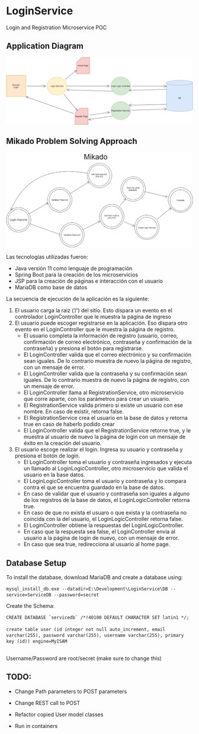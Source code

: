 # LoginService
Login and Registration Microservice POC

## Application Diagram

![Application Diagram](Diagrama.png "Application Diagram")

## Mikado Problem Solving Approach

![Application Diagram](Mikado.png "Application Diagram")

Las tecnologías utilizadas fueron:
- Java versión 11 como lenguaje de programación
- Spring Boot para la creación de los microservicios
- JSP para la creación de páginas e interacción con el usuario
- MariaDB como base de datos

La secuencia de ejecución de la aplicación es la siguiente:

1. El usuario carga la raiz (‘/’) del sitio. Esto dispara un evento en el controlador LoginController que le muestra la página de ingreso
2. El usuario puede escoger registrarse en la aplicación. Eso dispara otro evento en el LoginController que le muestra la página de registro. 
    - El usuario completa la información de registro (usuario, correo, confirmación de correo electrónico, contraseña y confirmación de la contraseña) y presiona el botón para registrarse.
    - El LoginController valida que el correo electrónico y su confirmación sean iguales. De lo contrario muestra de nuevo la página de registro, con un mensaje de error.
    - El LoginController valida que la contraseña y su confirmación sean iguales. De lo contrario muestra de nuevo la página de registro, con un mensaje de error.
    - El LoginController llama al RegistrationService, otro microservicio que corre aparte, con los parámetros para crear un usuario.
    - El RegistrationService valida primero si existe un usuario con ese nombre. En caso de existir, retorna false.
    - El RegistrationService crea el usuario en la base de datos y retorna true en caso de haberlo podido crear
    - El LoginController valida que el RegistrationService retorne true, y le muestra al usuario de nuevo la página de login con un mensaje de éxito en la creación del usuario.
3. El usuario escoge realizar el login. Ingresa su usuario y contraseña y presiona el botón de login.
    - El LoginController toma el usuario y contraseña ingresados y ejecuta un llamado al LoginLogicController, otro microservicio que valida el usuario en la base datos.
    - El LoginLogicController toma el usuario y contraseña y lo compara contra el que se encuentra guardado en la base de datos.
    - En caso de validar que el usuario y contraseña son iguales a alguno de los registros de la base de datos, el LoginLogicController retorna true.
    - En caso de que no exista el usuaro o que exista y la contraseña no coincida con la del usuario, el LoginLogicController retorna false.
    - El LoginController obtiene la respuestas del LoginLogicController. 
    - En caso que la respuesta sea false, el LoginController envia al usuario a la página de login de nuevo, con un mensaje de error.
    - En caso que sea true, redirecciona al usuario al home page.


## Database Setup

To install the database, download MariaDB and create a database using:

```
mysql_install_db.exe --datadir=E:\Development\LoginService\DB --service=ServiceDB --password=secret
```

Create the Schema:

```
CREATE DATABASE `servicedb` /*!40100 DEFAULT CHARACTER SET latin1 */;

create table user (id integer not null auto_increment, email varchar(255), password varchar(255), username varchar(255), primary key (id)) engine=MyISAM


```

Username/Password are root/secret (make sure to change this)

## TODO:

* Change Path parameters to POST parameters

* Change REST call to POST

* Refactor copied User model classes

* Run in containers
